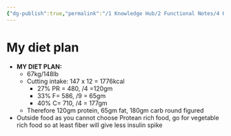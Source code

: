 ```yaml
---
{"dg-publish":true,"permalink":"/1 Knowledge Hub/2 Functional Notes/4 Health Notes/Chakradhar Health Notes/Diet Draft Plan/","noteIcon":""}
---
```


# My diet plan

- **MY DIET PLAN:**
    - 67kg/148lb
    - Cutting intake: 147 x 12 = 1776kcal
        - 27% PR = 480, /4 =120gm
        - 33% F= 586, /9 = 65gm
        - 40% C= 710, /4 = 177gm
    - Therefore 120gm protein, 65gm fat, 180gm carb round figured
- Outside food as you cannot choose Protean rich food, go for vegetable rich food so at least fiber will give less insulin spike